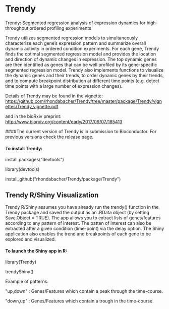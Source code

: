 # Trendy
Trendy: Segmented regression analysis of expression dynamics for high-throughput ordered profiling experiments

Trendy utilizes segmented regression models to simultaneously characterize each gene’s expression pattern and summarize overall dynamic activity in ordered condition experiments. For each gene, Trendy finds the optimal segmented regression model and provides the location and direction of dynamic changes in expression. The top dynamic genes are then identified as genes that can be well profiled by its gene-specific segmented regression model. Trendy also implements functions to visualize the dynamic genes and their trends, to order dynamic genes by their trends, and to compute breakpoint distribution at different time points (e.g. detect time points with a large number of expression changes).

Details of Trendy may be found in the vignette:
https://github.com/rhondabacher/Trendy/tree/master/package/Trendy/vignettes/Trendy_vignette.pdf

and in the bioRxiv preprint:
http://www.biorxiv.org/content/early/2017/09/07/185413

####The current version of Trendy is in submission to Bioconductor. For previous versions check the release page.


#### To install Trendy:

install.packages("devtools")

library(devtools)

install_github("rhondabacher/Trendy/package/Trendy")


## Trendy R/Shiny Visualization

Trendy R/Shiny assumes you have already run the trendy() function in the Trendy package and saved the output as an .RData object (by setting Save.Object = TRUE). The app allows you to extract lists of genes/features according to any pattern of interest. The patten of interest can also be extracted after a given condition (time-point) via the delay option. The Shiny application also enables the trend and breakpoints of each gene to be explored and visualized.

#### To launch the Shiny app in R:

library(Trendy)

trendyShiny()


Example of patterns:

"up,down" : Genes/Features which contain a peak through the time-course.

"down,up" : Genes/Features which contain a trough in the time-course.


